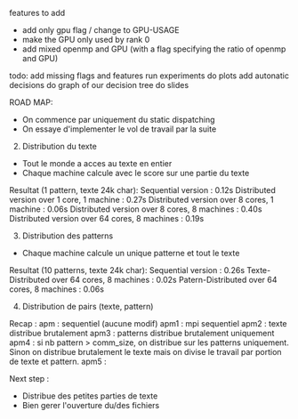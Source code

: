 features to add
- add only gpu flag / change to GPU-USAGE
- make the GPU only used by rank 0
- add mixed openmp and GPU (with a flag specifying the ratio of openmp and GPU)

todo:
add missing flags and features
run experiments
do plots
add autonatic decisions
do graph of our decision tree
do slides




ROAD MAP: 

- On commence par uniquement du static dispatching
- On essaye d'implementer le vol de travail par la suite

2) Distribution du texte
- Tout le monde a acces au texte en entier
- Chaque machine calcule avec le score sur une partie du texte

Resultat (1 pattern, texte 24k char):
Sequential version : 0.12s
Distributed version over 1 core, 1 machine : 0.27s
Distributed version over 8 cores, 1 machine : 0.06s
Distributed version over 8 cores, 8 machines : 0.40s
Distributed version over 64 cores, 8 machines : 0.19s

3) Distribution des patterns
- Chaque machine calcule un unique patterne et tout le texte

Resultat (10 patterns, texte 24k char):
Sequential version : 0.26s
Texte-Distributed over 64 cores, 8 machines : 0.02s
Patern-Distributed over 64 cores, 8 machines : 0.06s

4) Distribution de pairs (texte, pattern)


Recap :
apm : sequentiel (aucune modif)
apm1 : mpi sequentiel
apm2 : texte distribue brutalement
apm3 : patterns distribue brutalement uniquement
apm4 : si nb pattern > comm_size, on distribue sur les patterns uniquement. Sinon on distribue brutalement le texte mais on divise le travail par portion de texte et pattern.
apm5 : 

Next step : 
- Distribue des petites parties de texte
- Bien gerer l'ouverture du/des fichiers